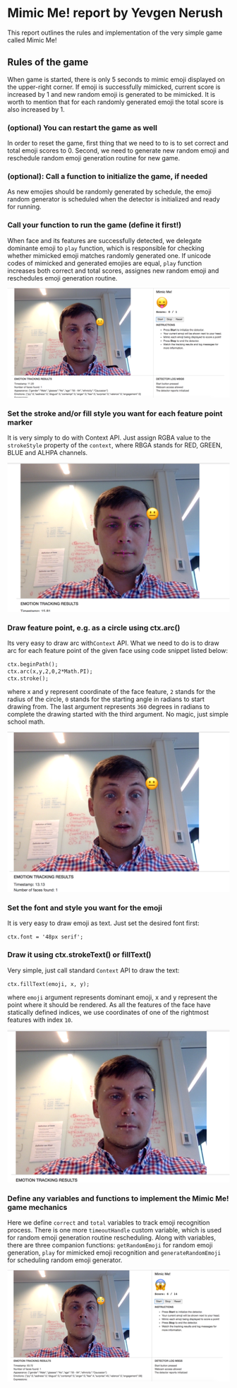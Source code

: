 # Mimic Me! report by Yevgen Nerush

This report outlines the rules and implementation of the very
simple game called Mimic Me!

## Rules of the game
When game is started, there is only 5 seconds to mimic emoji
displayed on the upper-right corner. If emoji is successfully
mimicked, current score is increased by 1 and new random emoji
is generated to be mimicked. It is worth to mention that for each
randomly generated emoji the total score is also increased by 1.

### (optional) You can restart the game as well
In order to reset the game, first thing that we need to to is
to set correct and total emoji scores to 0. Second, we need to
generate new random emoji and reschedule random emoji generation
routine for new game.

### (optional): Call a function to initialize the game, if needed
As new emojies should be randomly generated by schedule, the emoji random generator is scheduled when the detector is initialized and ready for running.

### Call your function to run the game (define it first!)
When face and its features are successfully detected, we delegate
dominante emoji to `play` function, which is responsible for checking whether mimicked emoji matches randomly generated one. If unicode codes
of mimicked and generated emojies are equal, `play` function increases both correct and total scores, assignes new random emoji and reschedules emoji generation routine.

![start](s1.png)

### Set the stroke and/or fill style you want for each feature point marker
It is very simply to do with Context API. Just assign RGBA value to the
`strokeStyle` property of the `context`, where RBGA stands for RED, GREEN, BLUE and ALHPA channels.

![start](s2.png)

### Draw feature point, e.g. as a circle using ctx.arc()
Its very easy to draw arc with`Context` API. What we need to do is to draw arc for each feature point of the given face using code snippet listed below:

```
ctx.beginPath();
ctx.arc(x,y,2,0,2*Math.PI);
ctx.stroke();
```
where x and y represent coordinate of the face feature, `2` stands for the radius of the circle, `0` stands for the starting angle in radians to start drawing from. The last argument represents `360` degrees in radians to complete the drawing started with the third argument. No magic, just simple school math.

![start](s3.png)

### Set the font and style you want for the emoji
It is very easy to draw emoji as text. Just set the desired font first:

```
ctx.font = '48px serif';
```
### Draw it using ctx.strokeText() or fillText()
Very simple, just call standard `Context` API to draw the text:

```
ctx.fillText(emoji, x, y);
```

where `emoji` argument represents dominant emoji, x and y represent the point where it should be rendered. As all the features of the face have statically defined indices, we use coordinates of one of the rightmost features with index `10`.

![start](s4.png)

### Define any variables and functions to implement the Mimic Me! game mechanics
Here we define `correct` and `total` variables to track emoji recognition process. There is one more `timeoutHandle` custom variable, which is used for random emoji generation routine rescheduling. Along with variables, there are three companion functions: `getRandomEmoji` for random emoji generation, `play` for mimicked emoji recognition and `generateRandomEmoji` for scheduling random emoji generator.

![start](s5.png)
